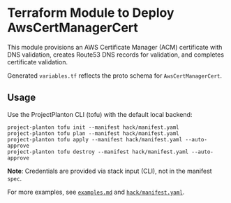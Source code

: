 # Terraform Module to Deploy AwsCertManagerCert

This module provisions an AWS Certificate Manager (ACM) certificate with DNS validation,
creates Route53 DNS records for validation, and completes certificate validation.

Generated `variables.tf` reflects the proto schema for `AwsCertManagerCert`.

## Usage

Use the ProjectPlanton CLI (tofu) with the default local backend:

```shell
project-planton tofu init --manifest hack/manifest.yaml
project-planton tofu plan --manifest hack/manifest.yaml
project-planton tofu apply --manifest hack/manifest.yaml --auto-approve
project-planton tofu destroy --manifest hack/manifest.yaml --auto-approve
```

**Note**: Credentials are provided via stack input (CLI), not in the manifest `spec`.

For more examples, see [`examples.md`](./examples.md) and [`hack/manifest.yaml`](../hack/manifest.yaml).


